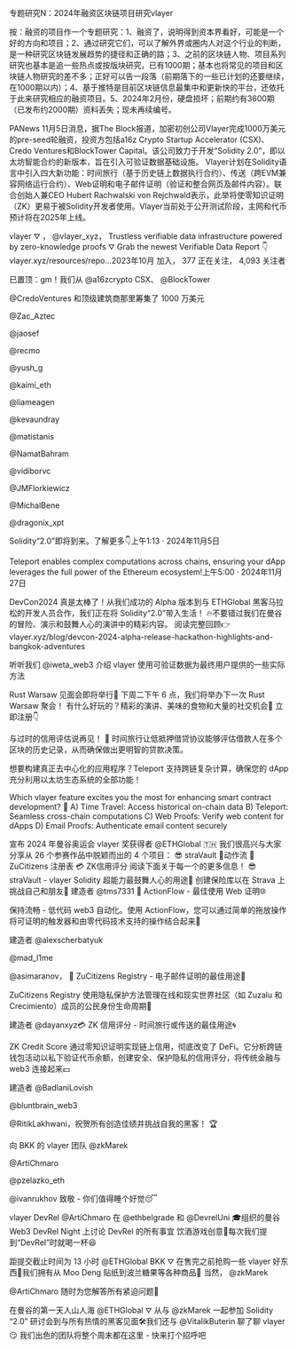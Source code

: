 专题研究N：2024年融资区块链项目研究vlayer

按：融资的项目作一个专题研究：1、融资了，说明得到资本界看好，可能是一个好的方向和项目；2、通过研究它们，可以了解外界或圈内人对这个行业的判断，是一种研究区块链发展趋势的捷径和正确的路；3、之前的区块链人物、项目系列研究也基本是追一些热点或按版块研究，已有1000期；基本也将常见的项目和区块链人物研究的差不多；正好可以告一段落（前期落下的一些已计划的还要继续，在1000期以内）；4、基于推特是目前区块链信息最集中和更新快的平台，还依托于此来研究相应的融资项目。5、2024年2月份，硬盘损坏；前期约有3600期（已发布约2000期）资料丢失；现未再续编号。

PANews 11月5日消息，据The Block报道，加密初创公司Vlayer完成1000万美元的pre-seed轮融资，投资方包括a16z Crypto Startup Accelerator (CSX)、Credo Ventures和BlockTower Capital。该公司致力于开发“Solidity 2.0”，即以太坊智能合约的新版本，旨在引入可验证数据基础设施。
Vlayer计划在Solidity语言中引入四大新功能：时间旅行（基于历史链上数据执行合约）、传送（跨EVM兼容网络运行合约）、Web证明和电子邮件证明（验证和整合网页及邮件内容）。联合创始人兼CEO Hubert Rachwalski von Rejchwald表示，此举将使零知识证明（ZK）更易于被Solidity开发者使用。Vlayer当前处于公开测试阶段，主网和代币预计将在2025年上线。

vlayer ⛛
，
@vlayer_xyz，
Trustless verifiable data infrastructure powered by zero-knowledge proofs ⛛ Grab the newest Verifiable Data Report 👇
vlayer.xyz/resources/repo…2023年10月 加入，
377 正在关注，
4,093 关注者


已置顶：gm！我们从
@a16zcrypto
 CSX、 
@BlockTower
 
@CredoVentures
和顶级建筑商那里筹集了 1000 万美元

@Zac_Aztec
 
@jaosef
 
@recmo
 
@yush_g
 
@kaimi_eth
 
@liameagen
 
@kevaundray
 
@matistanis
 
@NamatBahram
 
@vidiborvc
 
@JMFlorkiewicz
 
@MichalBene
 
@dragonix_xpt


Solidity“2.0”即将到来。了解更多👇上午1:13 · 2024年11月5日


Teleport enables complex computations across chains, ensuring your dApp leverages the full power of the Ethereum ecosystem!上午5:00 · 2024年11月27日

DevCon2024 真是太棒了！从我们成功的 Alpha 版本到与 ETHGlobal 黑客马拉松的开发人员合作，我们正在将 Solidity“2.0”带入生活！ 🔥不要错过我们在曼谷的冒险、演示和鼓舞人心的演讲中的精彩内容。
阅读完整回顾👉vlayer.xyz/blog/devcon-2024-alpha-release-hackathon-highlights-and-bangkok-adventures

听听我们
@iweta_web3
介绍 vlayer 使用可验证数据为最终用户提供的一些实际方法

Rust Warsaw 见面会即将举行🦀
下周二下午 6 点，我们将举办下一次 Rust Warsaw 聚会！
有什么好玩的？精彩的演讲、美味的食物和大量的社交机会🤝
立即注册👇

与过时的信用评估说再见！ 👋
时间旅行让低抵押借贷协议能够评估借款人在多个区块的历史记录，从而确保做出更明智的贷款决策。

想要构建真正去中心化的应用程序？Teleport 支持跨链复杂计算，确保您的 dApp 充分利用以太坊生态系统的全部功能！

Which vlayer feature excites you the most for enhancing smart contract development? 🤔 
A) Time Travel: Access historical on-chain data
B) Teleport: Seamless cross-chain computations
C) Web Proofs: Verify web content for dApps 
D) Email Proofs: Authenticate email content securely

宣布 2024 年曼谷奥运会 vlayer 奖获得者
@ETHGlobal
 🇹🇭
我们很高兴与大家分享从 26 个参赛作品中脱颖而出的 4 个项目：
😎 straVault
🌊动作流
🍃 ZuCitizens 注册表
💳 ZK信用评分
阅读下面关于每一个的更多信息！
😎 straVault - vlayer Solidity 超能力最鼓舞人心的用途🦸
创建保险库以在 Strava 上挑战自己和朋友🏃
建造者
@tms7331
🌊 ActionFlow - 最佳使用 Web 证明🌐

保持流畅 - 低代码 web3 自动化。使用 ActionFlow，您可以通过简单的拖放操作将可证明的触发器和由零代码技术支持的操作结合起来🫳

建造者
@alexscherbatyuk
 
@mad_l1me
 
@asimaranov，
🍃 ZuCitizens Registry - 电子邮件证明的最佳用途📧

ZuCitizens Registry 使用隐私保护方法管理在线和现实世界社区（如 Zuzalu 和 Crecimiento）成员的公民身份生命周期🔏

建造者
@dayanxyz💳 ZK 信用评分 - 时间旅行或传送的最佳用途🌀

ZK Credit Score 通过零知识证明实现链上信用，彻底改变了 DeFi。它分析跨链钱包活动以私下验证代币余额，创建安全、保护隐私的信用评分，将传统金融与 web3 连接起来💵

建造者
@BadlaniLovish
 
@bluntbrain_web3
 
@RitikLakhwani，祝贺所有创造佳绩并挑战自我的黑客！ 🏆

向 BKK 的 vlayer 团队
@zkMarek
 
@ArtiChmaro
 
@pzelazko_eth
 
@ivanrukhov
致敬 - 你们值得睡个好觉😴

vlayer DevRel 
@ArtiChmaro
在
@ethbelgrade
和
@DevrelUni
 🎓组织的曼谷 Web3 DevRel Night 上讨论 DevRel 的所有事宜
饮酒游戏创意🍻每次我们提到“DevRel”时就喝一杯😆

距提交截止时间为 13 小时
@ETHGlobal
 BKK ⛛
在售完之前抢购一些 vlayer 好东西🏃我们拥有从 Moo Deng 贴纸到波兰糖果等各种商品🍬
当然， 
@zkMarek
 
@ArtiChmaro
随时为您解答所有紧迫问题🤔

在曼谷的第一天人山人海
@ETHGlobal
 ⛛
从与
@zkMarek
一起参加 Solidity “2.0” 研讨会到与所有热情的黑客见面🛠️我们还与
@VitalikButerin
聊了聊 vlayer 😏
我们出色的团队将整个周末都在这里 - 快来打个招呼吧